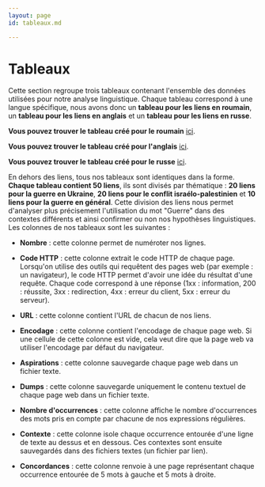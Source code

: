 ```yaml
---
layout: page
id: tableaux.md

---
```


# Tableaux 

Cette section regroupe trois tableaux contenant l'ensemble des données utilisées pour notre analyse linguistique. Chaque tableau correspond à une langue spécifique, nous avons donc un **tableau pour les liens en roumain**, un **tableau pour les liens en anglais** et un **tableau pour les liens en russe**. 

**Vous pouvez trouver le tableau créé pour le roumain** [ici](tableaux/tableau_roumain.html).

**Vous pouvez trouver le tableau créé pour l'anglais** [ici](tableaux/tableau_anglais.html).

**Vous pouvez trouver le tableau créé pour le russe** [ici](tableaux/tableau_russe.html).

En dehors des liens, tous nos tableaux sont identiques dans la forme.
**Chaque tableau contient 50 liens**, ils sont divisés par thématique : **20 liens pour la guerre en Ukraine**, **20 liens pour le conflit israélo-palestinien** et **10 liens pour la guerre en général**. Cette division des liens nous permet d'analyser plus précisement l'utilisation du mot "Guerre" dans des contextes différents et ainsi confirmer ou non nos hypothèses linguistiques. Les colonnes de nos tableaux sont les suivantes :

- **Nombre** : cette colonne permet de numéroter nos lignes.

- **Code HTTP** : cette colonne extrait le code HTTP de chaque page. Lorsqu'on utilise des outils qui requêtent des pages web (par exemple : un navigateur), le code HTTP permet d'avoir une idée du résultat d'une requête. Chaque code correspond à une réponse (1xx : information, 200 : réussite, 3xx : redirection, 4xx : erreur du client, 5xx : erreur du serveur).

- **URL** : cette colonne contient l'URL de chacun de nos liens.

- **Encodage** : cette colonne contient l'encodage de chaque page web. Si une cellule de cette colonne est vide, cela veut dire que la page web va utiliser l'encodage par défaut du navigateur.

- **Aspirations** : cette colonne sauvegarde chaque page web dans un fichier texte.

- **Dumps** : cette colonne sauvegarde uniquement le contenu textuel de chaque page web dans un fichier texte. 

- **Nombre d'occurrences** : cette colonne affiche le nombre d'occurrences des mots pris en compte par chacune de nos expressions régulières. 

- **Contexte** : cette colonne isole chaque occurrence entourée d'une ligne de texte au dessus et en dessous. Ces contextes sont ensuite sauvegardés dans des fichiers textes (un fichier par lien).

- **Concordances** : cette colonne renvoie à une page représentant chaque occurrence entourée de 5 mots à gauche et 5 mots à droite. 

